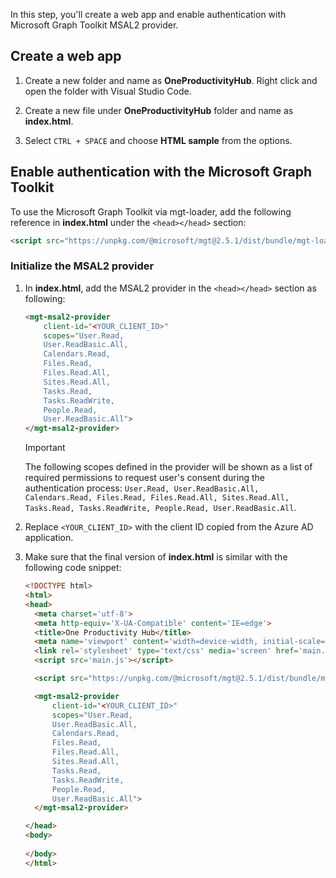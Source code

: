 In this step, you'll create a web app and enable authentication with Microsoft Graph Toolkit MSAL2 provider.

## Create a web app

1. Create a new folder and name as **OneProductivityHub**. Right click and open the folder with Visual Studio Code.  

1. Create a new file under **OneProductivityHub** folder and name as **index.html**.

1. Select `CTRL + SPACE` and choose **HTML sample** from the options.

## Enable authentication with the Microsoft Graph Toolkit

To use the Microsoft Graph Toolkit via mgt-loader, add the following reference in **index.html** under the `<head></head>` section:

```HTML
<script src="https://unpkg.com/@microsoft/mgt@2.5.1/dist/bundle/mgt-loader.js"></script>
```

### Initialize the MSAL2 provider

1. In **index.html**, add the MSAL2 provider in the `<head></head>` section as following:

    ```HTML
    <mgt-msal2-provider 
        client-id="<YOUR_CLIENT_ID>"
        scopes="User.Read,
        User.ReadBasic.All,
        Calendars.Read,
        Files.Read,
        Files.Read.All,
        Sites.Read.All,
        Tasks.Read,
        Tasks.ReadWrite,
        People.Read,
        User.ReadBasic.All">    
    </mgt-msal2-provider>
    ```

    > [!IMPORTANT]
    > The following scopes defined in the provider will be shown as a list of required permissions to request user's consent during the authentication process: `User.Read, User.ReadBasic.All, Calendars.Read, Files.Read, Files.Read.All, Sites.Read.All, Tasks.Read, Tasks.ReadWrite, People.Read, User.ReadBasic.All`.

1. Replace `<YOUR_CLIENT_ID>` with the client ID copied from the Azure AD application.

1. Make sure that the final version of **index.html** is similar with the following code snippet:

    ```html
    <!DOCTYPE html>
    <html>
    <head>
      <meta charset='utf-8'>
      <meta http-equiv='X-UA-Compatible' content='IE=edge'>
      <title>One Productivity Hub</title>
      <meta name='viewport' content='width=device-width, initial-scale=1'>
      <link rel='stylesheet' type='text/css' media='screen' href='main.css'>
      <script src='main.js'></script>
    
      <script src="https://unpkg.com/@microsoft/mgt@2.5.1/dist/bundle/mgt-loader.js"></script>
    
      <mgt-msal2-provider 
          client-id="<YOUR_CLIENT_ID>"
          scopes="User.Read,
          User.ReadBasic.All,
          Calendars.Read,
          Files.Read,
          Files.Read.All,
          Sites.Read.All,
          Tasks.Read,
          Tasks.ReadWrite,
          People.Read,
          User.ReadBasic.All">    
      </mgt-msal2-provider>
    
    </head>
    <body>
       
    </body>
    </html>
    ```

